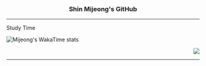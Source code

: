 <h3 align="center" color=F0FFBF>Shin Mijeong's GitHub</h3>

---

<div align="left" >Study Time

<!--START_SECTION:waka-->
![Mijeong's WakaTime stats](https://github-readme-stats.vercel.app/api/wakatime?username=Mijeong)</div>
  <!--END_SECTION:waka-->
<div align="right"><img src=https://github-readme-stats.vercel.app/api/top-langs/?username=Jeong8333&layout=compact&bg_color=F0FFBF></div>

---

